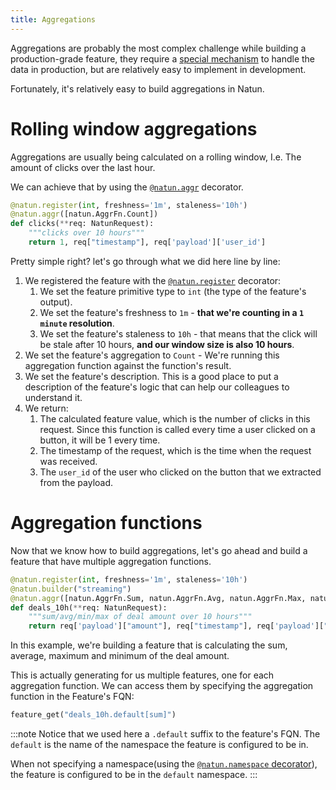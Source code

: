 ```yaml
---
title: Aggregations
---
```


Aggregations are probably the most complex challenge while building a production-grade feature,
they require a [special mechanism](/reference/how-does-natun-work/features/aggregations.md) to handle the data in
production, but are relatively easy to implement in development.

Fortunately, it's relatively easy to build aggregations in Natun.

# Rolling window aggregations

Aggregations are usually being calculated on a rolling window, I.e. The amount of clicks over the last hour.

We can achieve that by using the [`@natun.aggr`](/reference/labsdk/decorators.md#aggregate) decorator.

```python showLineNumbers
@natun.register(int, freshness='1m', staleness='10h')
@natun.aggr([natun.AggrFn.Count])
def clicks(**req: NatunRequest):
    """clicks over 10 hours"""
    return 1, req["timestamp"], req['payload']['user_id']
```

Pretty simple right? let's go through what we did here line by line:

1. We registered the feature with the [`@natun.register`](/reference/labsdk/decorators.md) decorator:
    1. We set the feature primitive type to `int` (the type of the feature's output).
    2. We set the feature's freshness to `1m` - **that we're counting in a `1 minute` resolution**.
    3. We set the feature's staleness to `10h` - that means that the click will be stale after 10 hours, **and our
       window size is also 10 hours**.
2. We set the feature's aggregation to `Count` - We're running this aggregation function against the function's result.
3. We set the feature's description. This is a good place to put a description of the feature's logic that can help
   our colleagues to understand it.
4. We return:
    1. The calculated feature value, which is the number of clicks in this request. Since this function is called every
       time
       a user clicked on a button, it will be 1 every time.
    2. The timestamp of the request, which is the time when the request was received.
    3. The `user_id` of the user who clicked on the button that we extracted from the payload.

# Aggregation functions

Now that we know how to build aggregations, let's go ahead and build a feature that have multiple aggregation functions.

```python showLineNumbers
@natun.register(int, freshness='1m', staleness='10h')
@natun.builder("streaming")
@natun.aggr([natun.AggrFn.Sum, natun.AggrFn.Avg, natun.AggrFn.Max, natun.AggrFn.Min])
def deals_10h(**req: NatunRequest):
    """sum/avg/min/max of deal amount over 10 hours"""
    return req['payload']["amount"], req["timestamp"], req['payload']["account_id"]
```

In this example, we're building a feature that is calculating the sum, average, maximum and minimum of the deal amount.

This is actually generating for us multiple features, one for each aggregation function.
We can access them by specifying the aggregation function in the Feature's FQN:

```python showLineNumbers
feature_get("deals_10h.default[sum]")
```

:::note
Notice that we used here a `.default` suffix to the feature's FQN.
The `default` is the name of the namespace the feature is configured to be in.

When not specifying a namespace(using the [`@natun.namespace` decorator](/reference/labsdk/decorators.md)), the
feature is configured to be in the `default` namespace.
:::